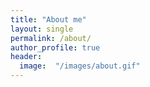 ```yaml
---
title: "About me"
layout: single
permalink: /about/
author_profile: true
header:
  image:  "/images/about.gif"
---
```



    

 
